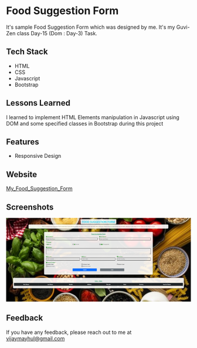 
# Food Suggestion Form

It's sample Food Suggestion Form which was designed by me. It's my Guvi-Zen class Day-15 (Dom : Day-3) Task.

## Tech Stack

- HTML
- CSS
- Javascript
- Bootstrap


## Lessons Learned

I learned to implement HTML Elements manipulation in Javascript using DOM and some specified classes in Bootstrap during this project


## Features

- Responsive Design


## Website

[My_Food_Suggestion_Form](https://food-suggestion-form.vercel.app/)


## Screenshots

![App Screenshot](./Img/demo.png)


## Feedback

If you have any feedback, please reach out to me at vijaymayhul@gmail.com
